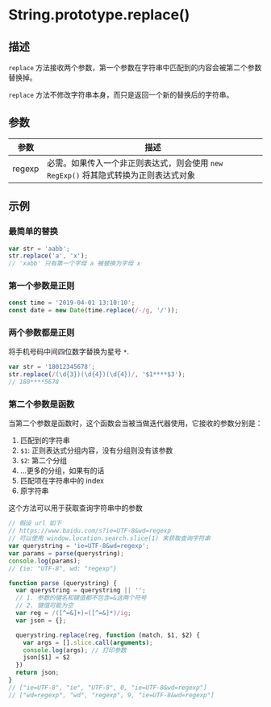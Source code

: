 # String.prototype.replace()

## 描述

`replace` 方法接收两个参数，第一个参数在字符串中匹配到的内容会被第二个参数替换掉。

`replace` 方法不修改字符串本身，而只是返回一个新的替换后的字符串。

## 参数

| 参数   | 描述                                                                                 |
| ------ | ------------------------------------------------------------------------------------ |
| regexp | 必需。如果传入一个非正则表达式，则会使用 `new RegExp()` 将其隐式转换为正则表达式对象 |

## 示例

### 最简单的替换

```js
var str = 'aabb';
str.replace('a', 'x');
// 'xabb' 只有第一个字母 a 被替换为字母 x
```

### 第一个参数是正则

```js
const time = '2019-04-01 13:10:10';
const date = new Date(time.replace(/-/g, '/'));
```

### 两个参数都是正则

将手机号码中间四位数字替换为星号 `*`.
```js
var str = '18012345678';
str.replace(/(\d{3})(\d{4})(\d{4})/, '$1****$3');
// 180****5678
```

### 第二个参数是函数

当第二个参数是函数时，这个函数会当被当做迭代器使用，它接收的参数分别是：

1. 匹配到的字符串
1. `$1`: 正则表达式分组内容，没有分组则没有该参数
1. `$2`: 第二个分组
1. ...更多的分组，如果有的话
1. 匹配项在字符串中的 index
1. 原字符串

这个方法可以用于获取查询字符串中的参数

```js
// 假设 url 如下
// https://www.baidu.com/s?ie=UTF-8&wd=regexp
// 可以使用 window.location.search.slice(1) 来获取查询字符串
var querystring = 'ie=UTF-8&wd=regexp';
var params = parse(querystring);
console.log(params);
// {ie: "UTF-8", wd: "regexp"}

function parse (querystring) {
  var querystring = querystring || '';
  // 1. 参数的键名和键值都不包含=&这两个符号
  // 2. 键值可能为空
  var reg = /([^=&]+)=([^=&]*)/ig;
  var json = {};

  querystring.replace(reg, function (match, $1, $2) {
    var args = [].slice.call(arguments);
    console.log(args); // 打印参数
    json[$1] = $2
  })
  return json;
}
// ["ie=UTF-8", "ie", "UTF-8", 0, "ie=UTF-8&wd=regexp"]
// ["wd=regexp", "wd", "regexp", 9, "ie=UTF-8&wd=regexp"]
```
